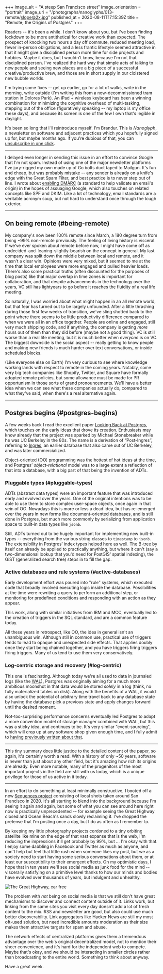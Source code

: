 +++
image_alt = "A steep San Francisco street"
image_orientation = "portrait"
image_url = "/photographs/nanoglyphs/013-remote/slope@2x.jpg"
published_at = 2020-08-11T17:15:39Z
title = "Remote; the Origins of Postgres"
+++

Readers -- it's been a while. I don't know about you, but I've been finding lockdown to be more antithetical for creative work than expected. The prospect of knocking two hours a day off commute, reduced meeting load, fewer in-person obligations, and a less frantic lifestyle seemed attractive in that it might give a disciplined person more time for side projects and hobbies. Maybe it does, but I wouldn't know, because I'm not that disciplined person. I've realized the hard way that simple acts of talking to new people and seeing new places are a big piece of a successful creative/productive brew, and those are in short supply in our cloistered new bubble worlds.

I'm trying some fixes -- get up earlier, go for a lot of walks, write in the morning, write outside (I'm writing this from a now-decommissioned tram station in Dolores Park). An iPad + wireless keyboard has been a winning combination for minimizing the cognitive overhead of multi-tasking, stepping out of the office (figuratively speaking -- my laptop is my office these days), and because its screen is one of the few I own that's legible in daylight.

It's been so long that I'll reintroduce myself. I'm Brandur. This is _Nanoglyph_, a newsletter on software and adjacent practices which you hopefully signed up for, but maybe months ago. If you're dubious of that, you can [unsubscribe in one click](%unsubscribe_url%).

---

I delayed even longer in sending this issue in an effort to convince Google that I'm not spam. Instead of using one of the major newsletter platforms I've jury-rigged my own made up of Go bolts duct taped to Mailgun. It's fun and cheap, but was probably mistake -- any sender is already on a knife's edge with the Great Spam Filter, and best practice is to never step out of line. I wrote about [enabling DMARC](/fragments/dmarc) (a standard to help validate an email's origin) in the hopes of assuaging Google, which also touches on related concepts like SPF and DKIM. Like a lot of technology, email standards are a veritable acronym soup, but not hard to understand once through the tough exterior.

---

## On being remote (#being-remote)

My company's now been 100% remote since March, a 180 degree turn from being ~99% non-remote previously. The feeling of living history is visceral. If we've ever spoken about remote before now, I might have come off as undecided-and-leaning-slightly-bearish on the concept in general. My last company was split down the middle between local and remote, and it wasn't a clear win. Opinions were very mixed, but it seemed to me at the time that local employees were more engaged and pulled heavier loads. There's also some practical truths (often discounted for the purposes of blog posts) like that major overlap in time zones is important for collaboration, and that despite advancements in the technology over the years, VC still has lightyears to go before it reaches the fluidity of a real life meeting.

So naturally, I was worried about what might happen in an all remote world, but that fear has turned out to be largely unfounded. After a little thrashing during those first few weeks of transition, we've sling shotted back to the point where there seems to be little productivity difference compared to when we were all in an office together. People are online and engaged, still very much shipping code, and if anything, the company is getting _more_ hours out of them than they did before (maybe not a good thing). VC is still worse than a real life meeting, but it is much better when _everyone_ is on VC. The biggest downside is the social aspect -- really getting to know people and making new friends is much harder over text conversations, or inside scheduled blocks.

(Like everyone else on Earth) I'm very curious to see where knowledge working lands with respect to remote in the coming years. Notably, some very big tech companies like Shopify, Twitter, and Square have formally adopted remote policies, but some allowance must be made for PR opportunism in those sorts of grand pronouncements. We'll have a better idea when we can see what these companies actually do, compared to what they've said, when there's a real alternative again.

---

## Postgres begins (#postgres-begins)

A few weeks back I read the excellent paper [Looking Back at Postgres](https://arxiv.org/abs/1901.01973), which touches on the early ideas that drove its creation. Enthusiasts may know already that the project was sparked by Michael Stonebreaker while he was UC Berkeley in the 80s. The name is a derivation of “Post-Ingres”, referring to [Ingres](https://en.wikipedia.org/wiki/Ingres_(database)), an earlier database that also came out of UC Berkeley, and was later commercialized.

Object-oriented (OO) programming was the hottest of hot ideas at the time, and Postgres’ _object-relational_ model was to a large extent a reflection of that into a database, with a big part of that being the invention of ADTs.

### Pluggable types (#pluggable-types)

ADTs (abstract data types) were an important feature that was introduced early and evolved over the years.  One of the original intentions was to be able to use them to store complex user-space objects, once again in that vein of OO. Nowadays this is more or less a dead idea, but has re-emerged over the years in new forms like document-oriented databases, and is still done in Postgres, but much more commonly by serializing from application space to built-in data types like `jsonb`.

Still, ADTs turned out to be hugely important for implementing new built-in types -- everything from the various string classes to `timestamp` to `jsonb`. The extensibility in Postgres' index types helped here as well. The B-tree by itself can already be applied to practically anything, but where it can't (say a two-dimensional lookup that you'd need for PostGIS' spatial indexing), the GiST (generalized search tree) steps in to fill the gap.

### Active databases and rule systems (#active-databases)

Early development effort was poured into "rule" systems, which executed code that broadly involved executing logic inside the database. Possibilities at the time were rewriting a query to perform an additional step, or monitoring for predefined conditions and responding with an action as they appear.

This work, along with similar initiatives from IBM and MCC, eventually led to the creation of triggers in the SQL standard, and are a common feature today.

All these years in retrospect, like OO, the idea in general isn't an unambiguous win. Although still in common use, practical use of triggers tends to lead to opaque and unexpected side effects. That applies doubly once they start being chained together, and you have triggers firing triggers firing triggers. Many of us tend to use them very conservatively.

### Log-centric storage and recovery (#log-centric)

This one is fascinating. Although today we're all used to data in journaled logs (like the <acronym title="Write Ahead Log">WAL</acronym>), Postgres was originally aiming for a much more ambitious moonshot in that data would be stored _solely_ in a log (think, no fully materialized tables on disk). Along with the benefits of a WAL, it would also unlock the potential of arbitrary time travel back to any database state by having the database pick a previous state and apply changes forward until the desired moment.

Not-too-surprising performance concerns eventually led Postgres to adopt a more convention model of storage manager combined with WAL, but this was a sticky idea, and continues to be. It's very similar "event-sourcing", which will crop up at any software shop given enough time, and I fully admit to [having previously written about that](/redis-streams).

---

This tiny summary does little justice to the detailed content of the paper, so again, it's certainly worth a read. With a history of only ~50 years, software is newer than just about any other field, but it's amazing how rich its origins are already. Even more notable, many of the progenitors of the most important projects in the field are still with us today, which is a unique privilege for those of us active in it today.

---

In an effort to do something at least minimally constructive, I booted off a new [Sequences project](/sequences/2020-light) consisting of local shots taken around San Francisco in 2020. It's all starting to blend into the background because I'm seeing it again and again, but some of what you can see around here right now is practically unprecedented -- for example seeing the Great Highway closed and Ocean Beach's sands slowly reclaiming it. I've dropped the pretense that I'm posting once a day, but I do as often as I remember to.

By keeping my little photography projects cordoned to a tiny orbiting satellite like mine on the edge of that vast expanse that is the web, I'm reducing the impressions it'll get probably by 99%, but ... I'm okay with that. I enjoy some dabbling in Facebook and Twitter as much as anyone, and can't help but feel that little rush when someone likes my post, but we as a society need to start having some serious conversations about them, or at least our susceptibility to their emergent effects. On my optimistic days, I hope that in ten years we'll see social media as junk food for the mind -- viscerally satisfying on a primitive level thanks to how our minds and bodies have evolved over thousands of years, but indulgent and unhealthy.

<img src="/photographs/nanoglyphs/013-remote/great-highway@2x.jpg" alt="The Great Highway, car free" class="wide">

The problem with _not_ being on social media is that we still don't have great mechanisms to discover and connect content outside of it. Links work, but linking from the same sites you visit every day doesn't add a lot of fresh content to the mix. RSS and newsletter are good, but also could use much better discoverability. Link aggregators like Hacker News are still my most oft-used solution, but need incredible amounts moderation as their size makes them attractive targets for spam and abuse.

The network effects of centralized platforms gives them a tremendous advantage over the web's original decentralized model, not to mention their sheer convenience, and it's hard for the independent web to compete. Maybe that's okay, and we should be interacting in smaller circles rather than broadcasting to the entire world. Something to think about anyway.

Have a great week.

